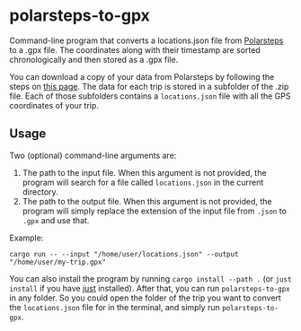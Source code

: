 # polarsteps-to-gpx
Command-line program that converts a locations.json file from [Polarsteps](https://www.polarsteps.com) to a .gpx file. The coordinates along with their timestamp are sorted chronologically and then stored as a .gpx file.

You can download a copy of your data from Polarsteps by following the steps on [this page](https://support.polarsteps.com/article/124-how-can-i-export-a-copy-of-my-data). The data for each trip is stored in a subfolder of the .zip file. Each of those subfolders contains a `locations.json` file with all the GPS coordinates of your trip.


## Usage
Two (optional) command-line arguments are:

1. The path to the input file. When this argument is not provided, the program will search for a file called `locations.json` in the current directory.
1. The path to the output file. When this argument is not provided, the program will simply replace the extension of the input file from `.json` to `.gpx` and use that.

Example:

    cargo run -- --input "/home/user/locations.json" --output "/home/user/my-trip.gpx"

You can also install the program by running `cargo install --path .` (or `just install` if you have [just](https://github.com/casey/just) installed). After that, you can run `polarsteps-to-gpx` in any folder. So you could open the folder of the trip you want to convert the `locations.json` file for in the terminal, and simply run `polarsteps-to-gpx`.
